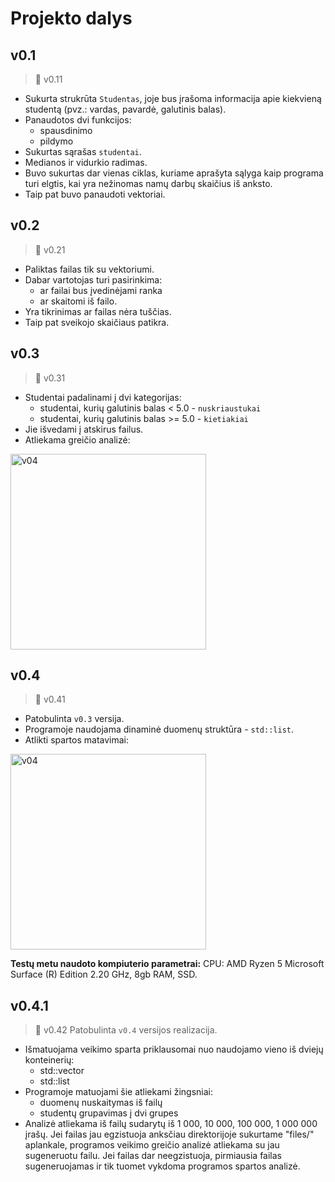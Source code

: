 # **Projekto dalys**

## **v0.1** 
> :bookmark: v0.11
- Sukurta strukrūta `Studentas`, joje bus įrašoma informacija apie kiekvieną studentą (pvz.: vardas, pavardė, galutinis balas).
- Panaudotos dvi funkcijos: 
  - spausdinimo
  - pildymo
- Sukurtas sąrašas `studentai`.
- Medianos ir vidurkio radimas.
- Buvo sukurtas dar vienas ciklas, kuriame aprašyta sąlyga kaip programa turi elgtis, kai yra nežinomas namų darbų skaičius iš anksto.
- Taip pat buvo panaudoti vektoriai.

## **v0.2** 
> :bookmark: v0.21
- Paliktas failas tik su vektoriumi.
- Dabar vartotojas turi pasirinkima: 
  - ar failai bus įvedinėjami ranka 
  - ar skaitomi iš failo.
- Yra tikrinimas ar failas nėra tuščias.
- Taip pat sveikojo skaičiaus patikra.

## **v0.3** 
> :bookmark: v0.31
- Studentai padalinami į dvi kategorijas: 
  - studentai, kurių galutinis balas < 5.0 - `nuskriaustukai`
  - studentai, kurių galutinis balas >= 5.0 - `kietiakiai`
- Jie išvedami į atskirus failus.
- Atliekama greičio analizė:
<img width="313" alt="v04" src="https://user-images.githubusercontent.com/91346039/199539302-0ed431df-c8ed-49f1-907e-ec9e624d9afa.png">

## **v0.4** 
> :bookmark: v0.41
- Patobulinta `v0.3` versija.
- Programoje naudojama dinaminė duomenų struktūra - `std::list`.
- Atlikti spartos matavimai:
<img width="313" alt="v04" src="https://user-images.githubusercontent.com/91346039/199539697-be4faa6d-8bbe-4d80-80b5-b47d249d29a7.png">

**Testų metu naudoto kompiuterio parametrai:** CPU: AMD Ryzen 5 Microsoft Surface (R) Edition 2.20 GHz, 8gb RAM, SSD.

## **v0.4.1** 
> :bookmark: v0.42
Patobulinta `v0.4` versijos realizacija.
- Išmatuojama veikimo sparta priklausomai nuo naudojamo vieno iš dviejų konteinerių:
  - std::vector
  - std::list
- Programoje matuojami šie atliekami žingsniai:
  - duomenų nuskaitymas iš failų
  - studentų grupavimas į dvi grupes
- Analizė atliekama iš failų sudarytų iš 1 000, 10 000, 100 000, 1 000 000 įrašų.
Jei failas jau egzistuoja anksčiau direktorijoje sukurtame "files/" aplankale, programos veikimo greičio analizė atliekama su jau sugeneruotu failu.
Jei failas dar neegzistuoja, pirmiausia failas sugeneruojamas ir tik tuomet vykdoma programos spartos analizė.

